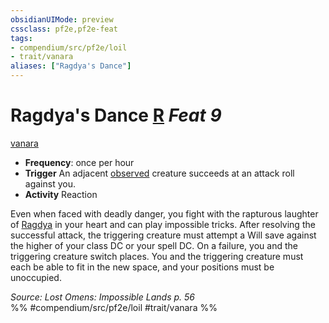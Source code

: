 ```yaml
---
obsidianUIMode: preview
cssclass: pf2e,pf2e-feat
tags:
- compendium/src/pf2e/loil
- trait/vanara
aliases: ["Ragdya's Dance"]
---
```

# Ragdya's Dance  [R](chapter-9-playing-the-game.md#Actions "Reaction") *Feat 9*  
[vanara](vanara-loil.md "Vanara Ancestry & Heritage Trait")  

- **Frequency**: once per hour
- **Trigger** An adjacent [observed](conditions.md#Observed) creature succeeds at an attack roll against you.
- **Activity** Reaction

Even when faced with deadly danger, you fight with the rapturous laughter of [Ragdya](ragdya-logm.md) in your heart and can play impossible tricks. After resolving the successful attack, the triggering creature must attempt a Will save against the higher of your class DC or your spell DC. On a failure, you and the triggering creature switch places. You and the triggering creature must each be able to fit in the new space, and your positions must be unoccupied.

*Source: Lost Omens: Impossible Lands p. 56*  
%% #compendium/src/pf2e/loil #trait/vanara %%